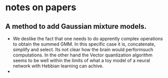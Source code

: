 # notes on papers
## A method to add Gaussian mixture models.
- We deslike the fact that one needs to do apprently complex operations to obtain the summed GMM. In this specific case it is, concatenate, simplify and select. Its not clear how the brain would performsuch computations. In the other hand the Vector quantization algorithm seems to be well within the limits of what a toy model of a neural network with Hebbian learning can achive. 
- 
